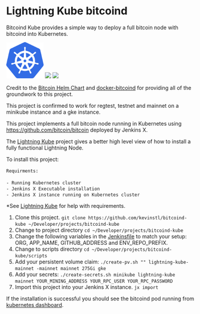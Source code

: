 # Lightning Kube bitcoind

Bitcoind Kube provides a simple way to deploy a full bitcoin node with bitcoind into Kubernetes.           

[<img src="https://raw.githubusercontent.com/kubernetes/kubernetes/master/logo/logo.png" width="100px">](https://kubernetes.io/docs/home "Kubernetes")  [<img src="https://avatars2.githubusercontent.com/u/528860?s=200&v=4" width="100px">](https://github.com/bitcoin/bitcoin "bitcoind")  [<img src="https://jenkins.io/images/logos/jenkins-x/jenkins-x-256.png" width="100px">](https://jenkins-x.io "Jenkins X")

Credit to the [Bitcoin Helm Chart](https://github.com/helm/charts/tree/master/stable/bitcoind) and [docker-bitcoind](https://github.com/kylemanna/docker-bitcoind) for providing all of the groundwork to this project.

This project is confirmed to work for regtest, testnet and mainnet on a minikube instance and a gke instance.

This project implements a full bitcoin node running in Kubernetes using https://github.com/bitcoin/bitcoin deployed by Jenkins X. 

The [Lightning Kube](https://github.com/kevinstl/lightning-kube) project gives a better high level view of how to install a fully functional Lightning Node. 


To install this project:
```
Requirments:

- Running Kubernetes cluster
- Jenkins X Executable installation
- Jenkins X instance running on Kubernetes cluster
```
*See [Lightning Kube](https://github.com/kevinstl/lightning-kube) for help with requirements.

1. Clone this project. `git clone https://github.com/kevinstl/bitcoind-kube ~/Developer/projects/bitcoind-kube`
2. Change to project directory `cd ~/Developer/projects/bitcoind-kube`
3. Change the following variables in the [Jenkinsfile](./Jenkinsfile) to match your setup: ORG, APP_NAME, GITHUB_ADDRESS and ENV_REPO_PREFIX.
4. Change to scripts directory `cd ~/Developer/projects/bitcoind-kube/scripts`
5.  Add your persistent volume claim: `./create-pv.sh "" lightning-kube-mainnet -mainnet mainnet 275Gi gke` 
6.  Add your secrets: `./create-secrets.sh minikube lightning-kube mainnet YOUR_MINING_ADDRESS YOUR_RPC_USER YOUR_RPC_PASSWORD` 
7. Import this project into your Jenkins X instance. `jx import`

If the installation is successful you should see the bitcoind pod running from [kubernetes dashboard](http://minikube-easy:30000/#!/pod?namespace=lightning-kube).